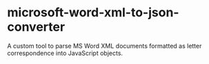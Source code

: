 # microsoft-word-xml-to-json-converter
A custom tool to parse MS Word XML documents formatted as letter correspondence into JavaScript objects.
